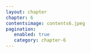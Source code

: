 ```yaml
---
layout: chapter
chapter: 6
contentsimage: contents6.jpeg
pagination:
   enabled: true
   category: chapter-6
---
```

